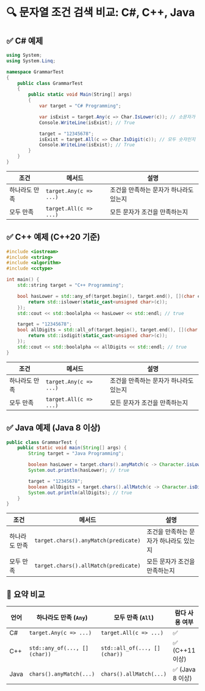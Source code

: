 # 🔍 문자열 조건 검색 비교: C#, C++, Java

## ✅ C# 예제
```csharp
using System;
using System.Linq;

namespace GrammarTest
{
    public class GrammarTest
    {
        public static void Main(String[] args)
        {
            var target = "C# Programming";

            var isExist = target.Any(c => Char.IsLower(c)); // 소문자가 하나라도 있는지
            Console.WriteLine(isExist); // True

            target = "12345678";
            isExist = target.All(c => Char.IsDigit(c)); // 모두 숫자인지
            Console.WriteLine(isExist); // True
        }
    }
}
```

| 조건         | 메서드                          | 설명                                      |
|--------------|----------------------------------|-------------------------------------------|
| 하나라도 만족 | `target.Any(c => ...)`          | 조건을 만족하는 문자가 하나라도 있는지    |
| 모두 만족    | `target.All(c => ...)`          | 모든 문자가 조건을 만족하는지             |


## ✅ C++ 예제 (C++20 기준)
```cpp
#include <iostream>
#include <string>
#include <algorithm>
#include <cctype>

int main() {
    std::string target = "C++ Programming";

    bool hasLower = std::any_of(target.begin(), target.end(), [](char c) {
        return std::islower(static_cast<unsigned char>(c));
    });
    std::cout << std::boolalpha << hasLower << std::endl; // true

    target = "12345678";
    bool allDigits = std::all_of(target.begin(), target.end(), [](char c) {
        return std::isdigit(static_cast<unsigned char>(c));
    });
    std::cout << std::boolalpha << allDigits << std::endl; // true
}
```

| 조건         | 메서드                          | 설명                                      |
|--------------|----------------------------------|-------------------------------------------|
| 하나라도 만족 | `target.Any(c => ...)`          | 조건을 만족하는 문자가 하나라도 있는지    |
| 모두 만족    | `target.All(c => ...)`          | 모든 문자가 조건을 만족하는지             |


## ✅ Java 예제 (Java 8 이상)
```java
public class GrammarTest {
    public static void main(String[] args) {
        String target = "Java Programming";

        boolean hasLower = target.chars().anyMatch(c -> Character.isLowerCase(c));
        System.out.println(hasLower); // true

        target = "12345678";
        boolean allDigits = target.chars().allMatch(c -> Character.isDigit(c));
        System.out.println(allDigits); // true
    }
}
```

| 조건         | 메서드                                | 설명                                      |
|--------------|----------------------------------------|-------------------------------------------|
| 하나라도 만족 | `target.chars().anyMatch(predicate)`   | 조건을 만족하는 문자가 하나라도 있는지    |
| 모두 만족    | `target.chars().allMatch(predicate)`   | 모든 문자가 조건을 만족하는지             |


## 🧠 요약 비교
| 언어   | 하나라도 만족 (`Any`)         | 모두 만족 (`All`)             | 람다 사용 여부 |
|--------|-------------------------------|-------------------------------|----------------|
| C#     | `target.Any(c => ...)`        | `target.All(c => ...)`        | ✅              |
| C++    | `std::any_of(..., [](char))`  | `std::all_of(..., [](char))`  | ✅ (C++11 이상) |
| Java   | `chars().anyMatch(...)`       | `chars().allMatch(...)`       | ✅ (Java 8 이상)|


